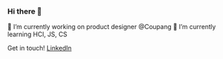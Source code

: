 ### Hi there 👋

🔭 I’m currently working on product designer @Coupang
🌱 I’m currently learning HCI, JS, CS

Get in touch! [LinkedIn](https://www.linkedin.com/in/ireneworks/)
